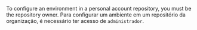 To configure an environment in a personal account repository, you must be the repository owner. Para configurar um ambiente em um repositório da organização, é necessário ter acesso de `administrador`.
